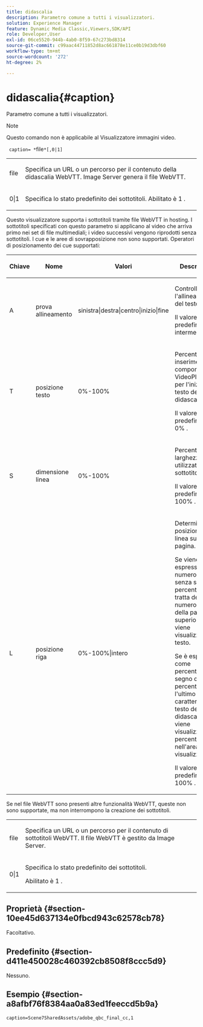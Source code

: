 ```yaml
---
title: didascalia
description: Parametro comune a tutti i visualizzatori.
solution: Experience Manager
feature: Dynamic Media Classic,Viewers,SDK/API
role: Developer,User
exl-id: 06ce5520-944b-4ab0-8f59-67c273bd8314
source-git-commit: c99aac44711852d8ac661878e11ce0b19d3dbf60
workflow-type: tm+mt
source-wordcount: '272'
ht-degree: 2%

---
```


# didascalia{#caption}

Parametro comune a tutti i visualizzatori.

>[!NOTE]
>
>Questo comando non è applicabile al Visualizzatore immagini video.

` caption= *`file`*[,0|1]`

<table id="table_9B98C97485DD4DEB8A6ECBCE8DF6B886"> 
 <tbody> 
  <tr> 
   <td colname="col1"> <p> <span class="codeph"> <span class="varname"> file </span> </span> </p> </td> 
   <td colname="col2"> <p> Specifica un URL o un percorso per il contenuto della didascalia WebVTT. Image Server genera il file WebVTT. </p> </td> 
  </tr> 
  <tr> 
   <td colname="col1"> <p> <span class="codeph"> 0|1 </span> </p> </td> 
   <td colname="col2"> <p> Specifica lo stato predefinito dei sottotitoli. Abilitato è <span class="codeph"> 1 </span>. </p> </td> 
  </tr> 
 </tbody> 
</table>

Questo visualizzatore supporta i sottotitoli tramite file WebVTT in hosting. I sottotitoli specificati con questo parametro si applicano al video che arriva primo nei set di file multimediali; i video successivi vengono riprodotti senza sottotitoli. I cue e le aree di sovrapposizione non sono supportati. Operatori di posizionamento dei cue supportati:

<table id="table_E752D7D8C1AA40C6B8A7057D2BB379C1"> 
 <thead> 
  <tr> 
   <th colname="col1" class="entry"> <p>Chiave </p> </th> 
   <th colname="col2" class="entry"> <p>Nome </p> </th> 
   <th colname="col3" class="entry"> <p>Valori </p> </th> 
   <th colname="col4" class="entry"> <p>Descrizione </p> </th> 
  </tr> 
 </thead>
 <tbody> 
  <tr> 
   <td colname="col1"> <p> <span class="codeph"> A </span> </p> </td> 
   <td colname="col2"> <p>prova allineamento </p> </td> 
   <td colname="col3"> <p> <span class="codeph"> sinistra|destra|centro|inizio|fine </span> </p> </td> 
   <td colname="col4"> <p> Controlla l'allineamento del testo. </p> <p>Il valore predefinito è <span class="codeph"> </span> intermedio. </p> </td> 
  </tr> 
  <tr> 
   <td colname="col1"> <p> <span class="codeph"> T </span> </p> </td> 
   <td colname="col2"> <p>posizione testo </p> </td> 
   <td colname="col3"> <p> 0%-100% </p> </td> 
   <td colname="col4"> <p> Percentuale di inserimento nel componente VideoPlayer per l'inizio del testo della didascalia. </p> <p>Il valore predefinito è <span class="codeph"> 0% </span>. </p> </td> 
  </tr> 
  <tr> 
   <td colname="col1"> <p> <span class="codeph"> S </span> </p> </td> 
   <td colname="col2"> <p>dimensione linea </p> </td> 
   <td colname="col3"> <p> 0%-100% </p> </td> 
   <td colname="col4"> <p> Percentuale di larghezza video utilizzata per i sottotitoli. </p> <p>Il valore predefinito è <span class="codeph"> 100% </span>. </p> </td> 
  </tr> 
  <tr> 
   <td colname="col1"> <p> <span class="codeph"> L </span> </p> </td> 
   <td colname="col2"> <p>posizione riga </p> </td> 
   <td colname="col3"> <p> 0%-100%|intero </p> </td> 
   <td colname="col4"> <p> Determina la posizione della linea sulla pagina. </p> <p>Se viene espresso come numero intero senza segno di percentuale, si tratta del numero di righe della parte superiore in cui viene visualizzato il testo. </p> <p>Se è espresso come percentuale (il segno di percentuale è l'ultimo carattere), il testo della didascalia viene visualizzato in percentuale nell'area di visualizzazione. </p> <p>Il valore predefinito è <span class="codeph"> 100% </span>. </p> </td> 
  </tr> 
 </tbody> 
</table>

Se nel file WebVTT sono presenti altre funzionalità WebVTT, queste non sono supportate, ma non interrompono la creazione dei sottotitoli.

<table id="table_CB7B4DFC6B654AECA1AF6594E3FD5C46"> 
 <tbody> 
  <tr> 
   <td colname="col1"> <p> <span class="codeph"> <span class="varname"> file </span> </span> </p> </td> 
   <td colname="col2"> <p> Specifica un URL o un percorso per il contenuto di sottotitoli WebVTT. Il file WebVTT è gestito da Image Server. </p> </td> 
  </tr> 
  <tr> 
   <td colname="col1"> <p> <span class="codeph"> 0|1 </span> </p> </td> 
   <td colname="col2"> <p> Specifica lo stato predefinito dei sottotitoli. </p> <p>Abilitato è <span class="codeph"> 1 </span>. </p> </td> 
  </tr> 
 </tbody> 
</table>

## Proprietà {#section-10ee45d637134e0fbcd943c62578cb78}

Facoltativo.

## Predefinito {#section-d411e450028c460392cb8508f8ccc5d9}

Nessuno.

## Esempio {#section-a8afbf76f8384aa0a83ed1feeccd5b9a}

```
caption=Scene7SharedAssets/adobe_qbc_final_cc,1
```
